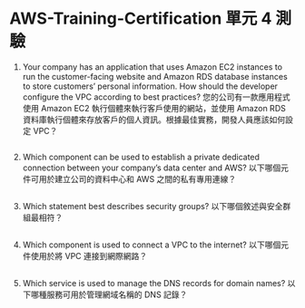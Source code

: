 # AWS-Training-Certification 單元 4 測驗

1. Your company has an application that uses Amazon EC2 instances to run the customer-facing website and Amazon RDS database instances to store customers’ personal information. How should the developer configure the VPC according to best practices? 您的公司有一款應用程式使用 Amazon EC2 執行個體來執行客戶使用的網站，並使用 Amazon RDS 資料庫執行個體來存放客戶的個人資訊。根據最佳實務，開發人員應該如何設定 VPC？
```bash

```
2. Which component can be used to establish a private dedicated connection between your company’s data center and AWS? 以下哪個元件可用於建立公司的資料中心和 AWS 之間的私有專用連線？
```bash

```
3. Which statement best describes security groups? 以下哪個敘述與安全群組最相符？
```bash

```

4. Which component is used to connect a VPC to the internet? 以下哪個元件使用於將 VPC 連接到網際網路？
```bash

```

5. Which service is used to manage the DNS records for domain names? 以下哪種服務可用於管理網域名稱的 DNS 記錄？
```bash

```